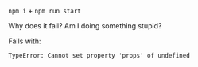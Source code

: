 `npm i` + `npm run start`

Why does it fail? Am I doing something stupid?

Fails with: 

```
TypeError: Cannot set property 'props' of undefined
```
